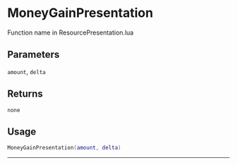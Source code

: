 # MoneyGainPresentation
Function name in ResourcePresentation.lua
## Parameters
`amount`, `delta`
## Returns
`none`
## Usage
```lua
MoneyGainPresentation(amount, delta)
```
---

